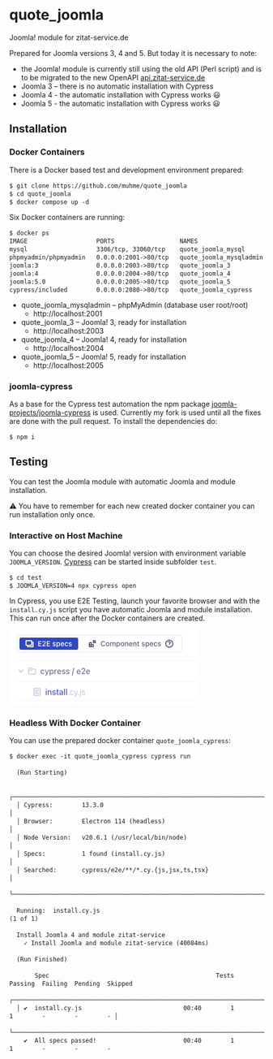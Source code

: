 # quote_joomla
Joomla! module for zitat-service.de

Prepared for Joomla versions 3, 4 and 5. But today it is necessary to note:
* the Joomla! module is currently still using the old API (Perl script) and is to be migrated to the new OpenAPI [api.zitat-service.de](https://api.zitat-service.de/)
* Joomla 3 – there is no automatic installation with Cypress
* Joomla 4 - the automatic installation with Cypress works :smiley:
* Joomla 5 - the automatic installation with Cypress works :smiley:

## Installation

### Docker Containers

There is a Docker based test and development environment prepared:

```
$ git clone https://github.com/muhme/quote_joomla
$ cd quote_joomla
$ docker compose up -d
```

Six Docker containers are running:

```
$ docker ps
IMAGE                   PORTS                  NAMES
mysql                   3306/tcp, 33060/tcp    quote_joomla_mysql
phpmyadmin/phpmyadmin   0.0.0.0:2001->80/tcp   quote_joomla_mysqladmin
joomla:3                0.0.0.0:2003->80/tcp   quote_joomla_3
joomla:4                0.0.0.0:2004->80/tcp   quote_joomla_4
joomla:5.0              0.0.0.0:2005->80/tcp   quote_joomla_5
cypress/included        0.0.0.0:2080->80/tcp   quote_joomla_cypress
```

- quote_joomla_mysqladmin – phpMyAdmin (database user root/root)
  - http://localhost:2001
- quote_joomla_3 – Joomla! 3, ready for installation
  - http://localhost:2003
- quote_joomla_4 – Joomla! 4, ready for installation
  - http://localhost:2004
- quote_joomla_5 – Joomla! 5, ready for installation
  - http://localhost:2005

### joomla-cypress

As a base for the Cypress test automation the npm package [joomla-projects/joomla-cypress](https://github.com/joomla-projects/joomla-cypress) is used. Currently my fork is used until all the fixes are done with the pull request. To install the dependencies do:
```
$ npm i
```

## Testing

You can test the Joomla module with automatic Joomla and module installation.

:warning: You have to remember for each new created docker container you can run installation only once.

### Interactive on Host Machine
You can choose the desired Joomla! version with environment variable `JOOMLA_VERSION`. [Cypress](https://www.cypress.io/) can be started inside subfolder `test`.
```
$ cd test
$ JOOMLA_VERSION=4 npx cypress open
```

In Cypress, you use E2E Testing, launch your favorite browser and with the `install.cy.js` script you have automatic Joomla and module installation. This can run once after the Docker containers are created.

![Cypress install screen shoot](images/install_screen.png)

### Headless With Docker Container
You can use the prepared docker container `quote_joomla_cypress`:
```
$ docker exec -it quote_joomla_cypress cypress run

  (Run Starting)

  ┌────────────────────────────────────────────────────────────────────────────────────────────────┐
  │ Cypress:        13.3.0                                                                         │
  │ Browser:        Electron 114 (headless)                                                        │
  │ Node Version:   v20.6.1 (/usr/local/bin/node)                                                  │
  │ Specs:          1 found (install.cy.js)                                                        │
  │ Searched:       cypress/e2e/**/*.cy.{js,jsx,ts,tsx}                                            │
  └────────────────────────────────────────────────────────────────────────────────────────────────┘
                                                                                                    
  Running:  install.cy.js                                                                   (1 of 1)

  Install Joomla 4 and module zitat-service
    ✓ Install Joomla and module zitat-service (40084ms)

  (Run Finished)

       Spec                                              Tests  Passing  Failing  Pending  Skipped  
  ┌────────────────────────────────────────────────────────────────────────────────────────────────┐
  │ ✔  install.cy.js                            00:40        1        1        -        -        - │
  └────────────────────────────────────────────────────────────────────────────────────────────────┘
    ✔  All specs passed!                        00:40        1        1        -        -        -  
```
